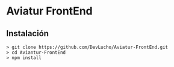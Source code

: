 # Aviatur FrontEnd

## Instalación
```
> git clone https://github.com/DevLucho/Aviatur-FrontEnd.git
> cd Aviantur-FrontEnd
> npm install
```
